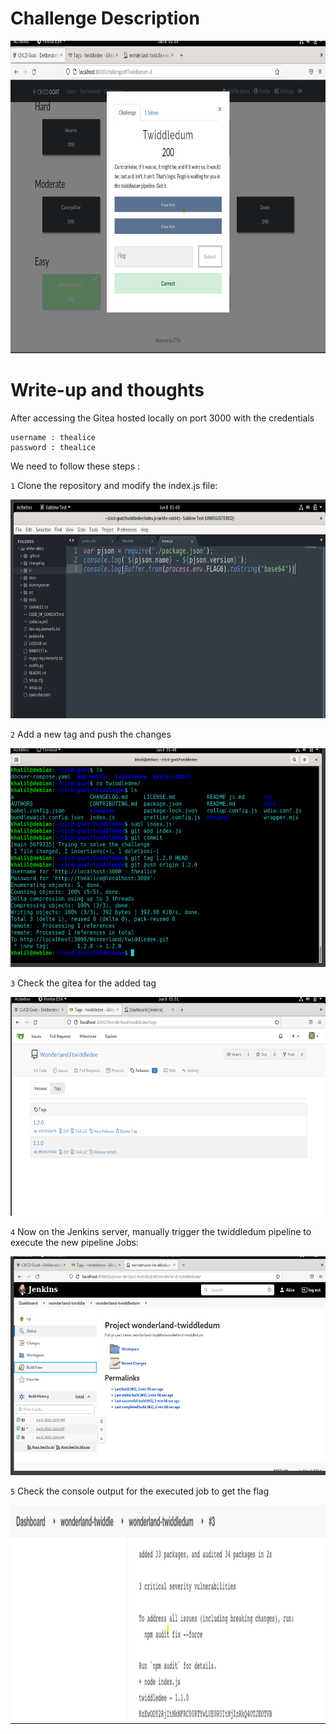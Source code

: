# Challenge Description

<p align="center">
<img src="https://github.com/khalilsellamii/CI-CD-Security-Playground/blob/main/Twiddledum-challenge/description.png" alt="Alt text" width="700" height="500">
</p>

# Write-up and thoughts

After accessing the Gitea hosted locally on port 3000 with the credentials  
```
username : thealice
password : thealice
```
We need to follow these steps :  

`1` Clone the repository and modify the index.js file:

<p align="center">
<img src="https://github.com/khalilsellamii/CI-CD-Security-Playground/blob/main/Twiddledum-challenge/index_js.png" alt="Alt text" width="800" height="350">
</p>

`2` Add a new tag and push the changes
<p align="center">
<img src="https://github.com/khalilsellamii/CI-CD-Security-Playground/blob/main/Twiddledum-challenge/git_tags_%26_push.png" alt="Alt text" width="800" height="350">
</p>

`3` Check the gitea for the added tag 
<p align="center">
<img src="https://github.com/khalilsellamii/CI-CD-Security-Playground/blob/main/Twiddledum-challenge/new_tag.png" alt="Alt text" width="800" height="350">
</p>

`4` Now on the Jenkins server, manually trigger the twiddledum pipeline to execute the new pipeline Jobs:

<p align="center">
<img src="https://github.com/khalilsellamii/CI-CD-Security-Playground/blob/main/Twiddledum-challenge/jenkins_manual_build.png" alt="Alt text" width="800" height="350">
</p>

`5` Check the console output for the executed job to get the flag 
<p align="center">
<img src="https://github.com/khalilsellamii/CI-CD-Security-Playground/blob/main/Twiddledum-challenge/flag.png" alt="Alt text" width="800" height="350">
</p>
